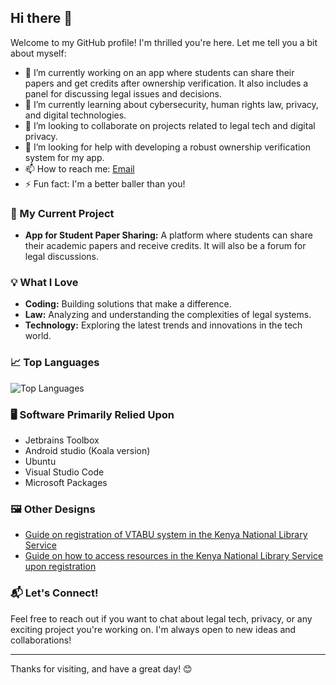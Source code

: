 
## Hi there 👋

Welcome to my GitHub profile! I'm thrilled you're here. Let me tell you a bit about myself:

- 🔭 I’m currently working on an app where students can share their papers and get credits after ownership verification. It also includes a panel for discussing legal issues and decisions.
- 🌱 I’m currently learning about cybersecurity, human rights law, privacy, and digital technologies.
- 👯 I’m looking to collaborate on projects related to legal tech and digital privacy.
- 🤔 I’m looking for help with developing a robust ownership verification system for my app.
- 📫 How to reach me: [Email](mailto:chemoreidaniel@gmail.com)
- ⚡ Fun fact: I'm a better baller than you!

### 🚀 My Current Project

- **App for Student Paper Sharing:** A platform where students can share their academic papers and receive credits. It will also be a forum for legal discussions.

### 💡 What I Love

- **Coding:** Building solutions that make a difference.
- **Law:** Analyzing and understanding the complexities of legal systems.
- **Technology:** Exploring the latest trends and innovations in the tech world.

### 📈 Top Languages

![Top Languages](https://github-readme-stats.vercel.app/api/top-langs/?username=Chemorei&layout=compact&theme=radical)

### 🖥️ Software Primarily Relied Upon

- Jetbrains Toolbox
- Android studio (Koala version)
- Ubuntu
- Visual Studio Code
- Microsoft Packages

### 🖼️ Other Designs

- [Guide on registration of VTABU system in the Kenya National Library Service](https://www.canva.com/design/DAGGfkPqZRI/N9fPRzQpXw8en2xWLLDIeg/edit?utm_content=DAGGfkPqZRI&utm_campaign=designshare&utm_medium=link2&utm_source=sharebutton)
- [Guide on how to access resources in the Kenya National Library Service upon registration](https://www.canva.com/design/DAGGgRXd71A/AMRvzcXcd0zuP6Z23EQKiw/edit)

### 📬 Let's Connect!

Feel free to reach out if you want to chat about legal tech, privacy, or any exciting project you're working on. I'm always open to new ideas and collaborations!



---

Thanks for visiting, and have a great day! 😊

